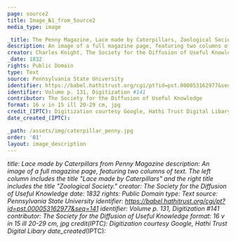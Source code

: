```yaml
---
page: source2
title: Image_№1_from_Source2
media_type: image

_title: The Penny Magazine, Lace made by Caterpillars, Zoological Society
description: An image of a full magazine page, featuring two columns of text. The left column includes the title "Lace made by Caterpillars" and the right title includes the title "Zoological Society." 
creator: Charles Knight, The Society for the Diffusion of Useful Knowledge
_date: 1832
rights: Public Domain
type: Text
source: Pennsylvania State University
identifier: https://babel.hathitrust.org/cgi/pt?id=pst.000053162977&seq=141
identifier: Volume p. 131, Digitization #141
contributor: The Society for the Diffusion of Useful Knowledge 
format: 16 v in 15 ill 20-29 cm, jpg
credit_(IPTC): Digitization courtesy Google, Hathi Trust Digital Libary
date_created_(IPTC):

_path: /assets/img/caterpillar_penny.jpg
order: '01'
layout: image_description
---
```


_title: Lace made by Caterpillars from Penny Magazine 
description: An image of a full magazine page, featuring two columns of text. The left column includes the title "Lace made by Caterpillars" and the right title includes the title "Zoological Society." 
creator: The Society for the Diffusion of Useful Knowledge
_date: 1832
rights: Public Domain
type: Text
source: Pennsylvania State University
identifier: https://babel.hathitrust.org/cgi/pt?id=pst.000053162977&seq=141
identifier: Volume p. 131, Digitization #141
contributor: The Society for the Diffusion of Useful Knowledge
format: 16 v in 15 ill 20-29 cm, jpg
credit_(IPTC): Digitization courtesy Google, Hathi Trust Digital Libary
date_created_(IPTC):
